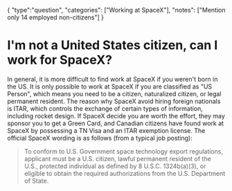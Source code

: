{
    "type":"question",
    "categories": ["Working at SpaceX"],
    "notes": ["Mention only 14 employed non-citizens"]
}

# I'm not a United States citizen, can I work for SpaceX?

In general, it is more difficult to find work at SpaceX if you weren't born in the US. It is only possible to work at SpaceX if you are classified as "US Person", which means you need to be a citizen, naturalized citizen, or legal permanent resident. The reason why SpaceX avoid hiring foreign nationals is ITAR, which controls the exchange of certain  types of information, including rocket design. If SpaceX decide you are worth the effort, they may sponsor you to get a Green Card, and Canadian citizens have found work at SpaceX by possessing a TN Visa and an ITAR exemption license. The official SpaceX wording is as follows (from a typical job posting):

> To conform to U.S. Government space technology export regulations, applicant must be a U.S. citizen, lawful permanent resident of the U.S., protected individual as defined by 8 U.S.C. 1324b(a)(3), or eligible to obtain the required authorizations from the U.S. Department of State.
